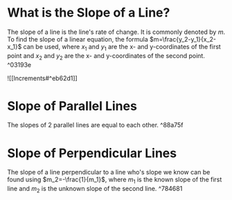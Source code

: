 # What is the Slope of a Line?
The slope of a line is the line's rate of change. It is commonly denoted by  $m$. To find the slope of a linear equation, the formula $m=\frac{y_2-y_1}{x_2-x_1}$ can be used, where $x_1$ and $y_1$ are the x- and y-coordinates of the first point and $x_2$ and $y_2$ are the x- and y-coordinates of the second point. ^03193e

![[Increments#^eb62d1]]
# Slope of Parallel Lines
The slopes of 2 parallel lines are equal to each other. ^88a75f

# Slope of Perpendicular Lines
The slope of a line perpendicular to a line who's slope we know can be found using $m_2=-\frac{1}{m_1}$, where $m_1$ is the known slope of the first line and $m_2$ is the unknown slope of the second line. ^784681
